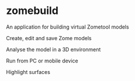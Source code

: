 # zomebuild
An application for building virtual Zometool models


Create, edit and save Zome models

Analyse the model in a 3D environment

Run from PC or mobile device

Highlight surfaces
